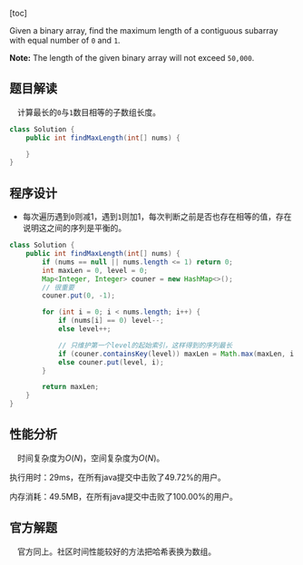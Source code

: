 [toc]

Given a binary array, find the maximum length of a contiguous subarray with equal number of `0` and `1`.



**Note:** The length of the given binary array will not exceed `50,000`.



## 题目解读

&emsp;计算最长的`0`与`1`数目相等的子数组长度。

```java
class Solution {
    public int findMaxLength(int[] nums) {

    }
}
```

## 程序设计

* 每次遍历遇到`0`则减$1$，遇到`1`则加$1$，每次判断之前是否也存在相等的值，存在说明这之间的序列是平衡的。

```java
class Solution {
    public int findMaxLength(int[] nums) {
        if (nums == null || nums.length <= 1) return 0;
        int maxLen = 0, level = 0;
        Map<Integer, Integer> couner = new HashMap<>();
        // 很重要
        couner.put(0, -1);

        for (int i = 0; i < nums.length; i++) {
            if (nums[i] == 0) level--;
            else level++;

            // 只维护第一个level的起始索引，这样得到的序列最长
            if (couner.containsKey(level)) maxLen = Math.max(maxLen, i - couner.get(level));
            else couner.put(level, i);
        }

        return maxLen;
    }
}
```

## 性能分析

&emsp;时间复杂度为$O(N)$，空间复杂度为$O(N)$。

执行用时：29ms，在所有java提交中击败了49.72%的用户。

内存消耗：49.5MB，在所有java提交中击败了100.00%的用户。

## 官方解题

&emsp;官方同上。社区时间性能较好的方法把哈希表换为数组。